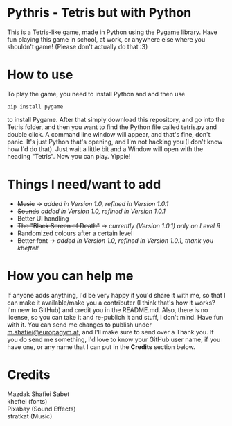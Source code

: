 # Pythris - Tetris but with Python
This is a Tetris-like game, made in Python using the Pygame library. Have fun playing this game in school, at work, or anywhere else where you shouldn't game! (Please don't actually do that :3)
# How to use
To play the game, you need to install Python and and then use
```
pip install pygame
```
to install Pygame. After that simply download this repository, and go into the Tetris folder, and then you want to find the Python file called tetris.py and double click. A command line window will appear, and that's fine, don't panic. It's just Python that's opening, and I'm not hacking you (I don't know how I'd do that). Just wait a little bit and a Window will open with the heading "Tetris". Now you can play. Yippie! 
# Things I need/want to add
* ~~Music~~ -> *added in Version 1.0, refined in Version 1.0.1*
* ~~Sounds~~ *added in Version 1.0, refined in Version 1.0.1*
* Better UI handling
* ~~The "Black Screen of Death"~~ -> *currently (Version 1.0.1) only on Level 9*
* Randomized colours after a certain level
* ~~Better font~~ -> *added in Version 1.0, refined in Version 1.0.1, thank you kheftel!*
# How you can help me
If anyone adds anything, I'd be very happy if you'd share it with me, so that I can make it available/make you a contributer (I think that's how it works? I'm new to GitHub) and credit you in the README.md. Also, there is no license, so you can take it and re-publich it and stuff, I don't mind. Have fun with it.
You can send me changes to publish under m.shafiei@europagym.at, and I'll make sure to send over a Thank you. If you do send me something, I'd love to know your GitHub user name, if you have one, or any name that I can put in the **Credits** section below.
# Credits
Mazdak Shafiei Sabet
<br/>kheftel (fonts)
<br/>Pixabay (Sound Effects)
<br/>stratkat (Music)

